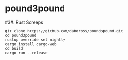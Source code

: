# pound3pound
#3#: Rust Screeps

```
git clone https://github.com/daboross/pound3pound.git
cd pound3pound
rustup override set nightly
cargo install cargo-web
cd build
cargo run --release
```
